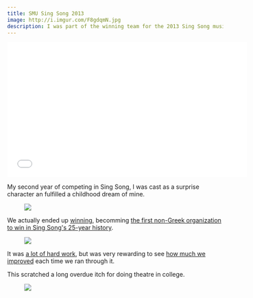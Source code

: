 ```yaml
---
title: SMU Sing Song 2013
image: http://i.imgur.com/F8gdqmN.jpg
description: I was part of the winning team for the 2013 Sing Song musical competition at Southern Methodist University.
---
```


<iframe width="560" height="315" src="//www.youtube.com/embed/WM_-laDEHcA" frameborder="0" allowfullscreen></iframe>

My second year of competing in Sing Song, I was cast as a surprise character an fulfilled a childhood dream of mine.

<figure class="center"><img src="http://i.imgur.com/jDckDSp.jpg" /><figcaption></figcaption></figure>

We actually ended up [winning](http://www.smudailycampus.com/news/theta-tau-lyle-win-sing-song), becomming [the first non-Greek organization to win in Sing Song's 25-year history](http://www.smudailycampus.com/news/tonight-sing-song-celebrates-25-years).

<figure class="center"><img src="http://i.imgur.com/NmslEM4.jpg" /><figcaption></figcaption></figure>

It was [a lot of hard work](http://www.youtube.com/watch?v=pVd32XdAz_c), but was very rewarding to see [how much we improved](http://www.youtube.com/watch?v=MqQMWsfILMw) each time we ran through it.

This scratched a long overdue itch for doing theatre in college.

<figure class="center-overflow"><img src="http://i.imgur.com/qEiBQIP.jpg" /><figcaption></figcaption></figure>
